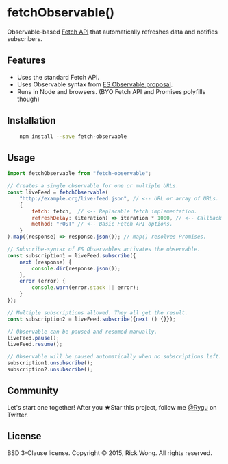 # fetchObservable()

Observable-based [Fetch API](https://github.com/whatwg/fetch) that automatically refreshes data and notifies subscribers.

## Features

- Uses the standard Fetch API.
- Uses Observable syntax from [ES Observable proposal](https://github.com/zenparsing/es-observable).
- Runs in Node and browsers. (BYO Fetch API and Promises polyfills though)

## Installation

```bash
	npm install --save fetch-observable
```

## Usage

````js
import fetchObservable from "fetch-observable";

// Creates a single observable for one or multiple URLs.
const liveFeed = fetchObservable(
	"http://example.org/live-feed.json", // <-- URL or array of URLs.
	{
		fetch: fetch,  // <-- Replacable fetch implementation.
		refreshDelay: (iteration) => iteration * 1000, // <-- Callback or just integer ms.
		method: "POST" // <-- Basic Fetch API options.
	}
).map((response) => response.json()); // map() resolves Promises.

// Subscribe-syntax of ES Observables activates the observable.
const subscription1 = liveFeed.subscribe({
	next (response) {
		console.dir(response.json());
	},
	error (error) {
		console.warn(error.stack || error);
	}
});

// Multiple subscriptions allowed. They all get the result.
const subscription2 = liveFeed.subscribe({next () {}});

// Observable can be paused and resumed manually.
liveFeed.pause();
liveFeed.resume();

// Observable will be paused automatically when no subscriptions left.
subscription1.unsubscribe();
subscription2.unsubscribe();

````

## Community

Let's start one together! After you ★Star this project, follow me [@Rygu](https://twitter.com/rygu)
on Twitter.

## License

BSD 3-Clause license. Copyright © 2015, Rick Wong. All rights reserved.
